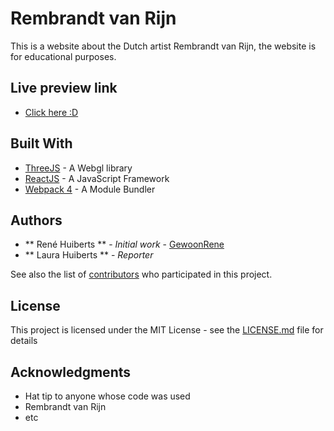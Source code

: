 # Rembrandt van Rijn

This is a website about the Dutch artist Rembrandt van Rijn, the website is for educational purposes.

## Live preview link

* [Click here :D](http://www.rhuiberts.nl/artist/)

## Built With

* [ThreeJS](https://threejs.org/) - A Webgl library
* [ReactJS](https://maven.apache.org/) - A JavaScript Framework
* [Webpack 4](https://webpack.js.org/) - A Module Bundler

## Authors

* ** René Huiberts ** - *Initial work* - [GewoonRene](https://github.com/GewoonRene)
* ** Laura Huiberts ** - *Reporter*

See also the list of [contributors](https://github.com/your/project/contributors) who participated in this project.

## License

This project is licensed under the MIT License - see the [LICENSE.md](LICENSE.md) file for details

## Acknowledgments

* Hat tip to anyone whose code was used
* Rembrandt van Rijn
* etc
